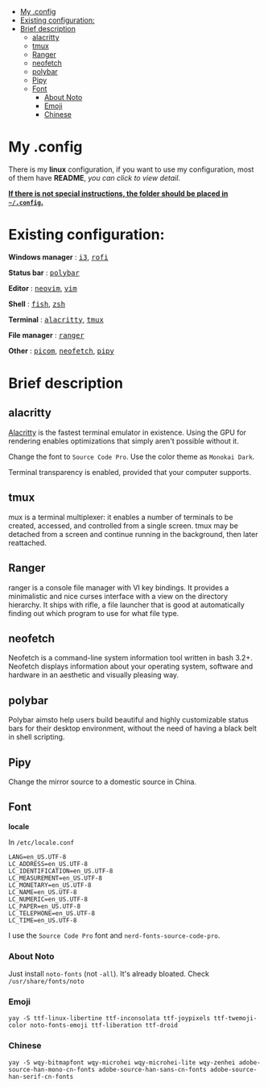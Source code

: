 <!-- vim-markdown-toc GFM -->

* [My .config](#my-config)
* [Existing configuration:](#existing-configuration)
* [Brief description](#brief-description)
    * [alacritty](#alacritty)
    * [tmux](#tmux)
    * [Ranger](#ranger)
    * [neofetch](#neofetch)
    * [polybar](#polybar)
    * [Pipy](#pipy)
    * [Font](#font)
        * [About Noto](#about-noto)
        * [Emoji](#emoji)
        * [Chinese](#chinese)

<!-- vim-markdown-toc -->

# My .config

There is my **linux** configuration, if you want to use my configuration, most of them have **README**, _you can click to view detail_.

<u>**If there is not special instructions, the folder should be placed in `~/.config`.**</u>

# Existing configuration:

**Windows manager** : <kbd>[i3][3]</kbd>, <kbd>[rofi][12]</kbd>

**Status bar** : <kbd>[polybar][13]</kbd>

**Editor** : <kbd>[neovim][1]</kbd>, <kbd>[vim][2]</kbd>

**Shell** : <kbd>[fish][10]</kbd>, <kbd>[zsh][11]</kbd>

**Terminal** : <kbd>[alacritty][6]</kbd>, <kbd>[tmux][4]</kbd>

**File manager** : <kbd>[ranger][5]</kbd>

**Other** : <kbd>[picom][7]</kbd>, <kbd>[neofetch][8]</kbd>, <kbd>[pipy][9]</kbd>

# Brief description

## alacritty

[Alacritty](https://github.com/alacritty/alacritty) is the fastest terminal emulator in existence. Using the GPU for rendering enables optimizations that simply aren't possible without it.

Change the font to `Source Code Pro`. Use the color theme as `Monokai Dark`.

Terminal transparency is enabled, provided that your computer supports.

## tmux

mux is a terminal multiplexer: it enables a number of terminals to be created, accessed, and controlled from a single screen. tmux may be detached from a screen and continue running in the background, then later reattached.

## Ranger

ranger is a console file manager with VI key bindings. It provides a minimalistic and nice curses interface with a view on the directory hierarchy. It ships with rifle, a file launcher that is good at automatically finding out which program to use for what file type.

## neofetch

Neofetch is a command-line system information tool written in bash 3.2+. Neofetch displays information about your operating system, software and hardware in an aesthetic and visually pleasing way.

## polybar

Polybar aimsto help users build beautiful and highly customizable status bars for their desktop environment, without the need of having a black belt in shell scripting.

## Pipy

Change the mirror source to a domestic source in China.

## Font

**locale**

<!-- for display some icon -->

In `/etc/locale.conf`

```
LANG=en_US.UTF-8
LC_ADDRESS=en_US.UTF-8
LC_IDENTIFICATION=en_US.UTF-8
LC_MEASUREMENT=en_US.UTF-8
LC_MONETARY=en_US.UTF-8
LC_NAME=en_US.UTF-8
LC_NUMERIC=en_US.UTF-8
LC_PAPER=en_US.UTF-8
LC_TELEPHONE=en_US.UTF-8
LC_TIME=en_US.UTF-8
```

I use the `Source Code Pro` font and `nerd-fonts-source-code-pro`.

### About Noto

Just install `noto-fonts` (not `-all`). It's already bloated. Check `/usr/share/fonts/noto`

### Emoji

```
yay -S ttf-linux-libertine ttf-inconsolata ttf-joypixels ttf-twemoji-color noto-fonts-emoji ttf-liberation ttf-droid
```

### Chinese

```
yay -S wqy-bitmapfont wqy-microhei wqy-microhei-lite wqy-zenhei adobe-source-han-mono-cn-fonts adobe-source-han-sans-cn-fonts adobe-source-han-serif-cn-fonts
```

[1]: https://github.com/zlj-zz/nvim
[2]: https://github.com/zlj-zz/vimrc
[3]: ./i3
[4]: ./tmux
[5]: ./ranger
[6]: ./alacritty
[7]: ./picom
[8]: ./neofetch
[9]: ./pip
[10]: ./master/fish
[11]: ./master/zsh
[12]: ./master/rofi
[13]: ./polybar
